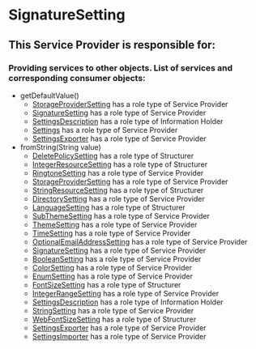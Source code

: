 # SignatureSetting
## This Service Provider is responsible for:
### Providing services to other objects. List of services and corresponding consumer objects: 
* getDefaultValue()
	* [StorageProviderSetting](../ServiceProviders/StorageProviderSetting.md) has a role type of Service Provider
	* [SignatureSetting](../ServiceProviders/SignatureSetting.md) has a role type of Service Provider
	* [SettingsDescription](../InformationHolders/SettingsDescription.md) has a role type of Information Holder
	* [Settings](../ServiceProviders/Settings.md) has a role type of Service Provider
	* [SettingsExporter](../ServiceProviders/SettingsExporter.md) has a role type of Service Provider
* fromString(String value)
	* [DeletePolicySetting](../Structurers/DeletePolicySetting.md) has a role type of Structurer
	* [IntegerResourceSetting](../Structurers/IntegerResourceSetting.md) has a role type of Structurer
	* [RingtoneSetting](../ServiceProviders/RingtoneSetting.md) has a role type of Service Provider
	* [StorageProviderSetting](../ServiceProviders/StorageProviderSetting.md) has a role type of Service Provider
	* [StringResourceSetting](../Structurers/StringResourceSetting.md) has a role type of Structurer
	* [DirectorySetting](../ServiceProviders/DirectorySetting.md) has a role type of Service Provider
	* [LanguageSetting](../Structurers/LanguageSetting.md) has a role type of Structurer
	* [SubThemeSetting](../ServiceProviders/SubThemeSetting.md) has a role type of Service Provider
	* [ThemeSetting](../ServiceProviders/ThemeSetting.md) has a role type of Service Provider
	* [TimeSetting](../ServiceProviders/TimeSetting.md) has a role type of Service Provider
	* [OptionalEmailAddressSetting](../ServiceProviders/OptionalEmailAddressSetting.md) has a role type of Service Provider
	* [SignatureSetting](../ServiceProviders/SignatureSetting.md) has a role type of Service Provider
	* [BooleanSetting](../ServiceProviders/BooleanSetting.md) has a role type of Service Provider
	* [ColorSetting](../ServiceProviders/ColorSetting.md) has a role type of Service Provider
	* [EnumSetting](../ServiceProviders/EnumSetting.md) has a role type of Service Provider
	* [FontSizeSetting](../Structurers/FontSizeSetting.md) has a role type of Structurer
	* [IntegerRangeSetting](../ServiceProviders/IntegerRangeSetting.md) has a role type of Service Provider
	* [SettingsDescription](../InformationHolders/SettingsDescription.md) has a role type of Information Holder
	* [StringSetting](../ServiceProviders/StringSetting.md) has a role type of Service Provider
	* [WebFontSizeSetting](../Structurers/WebFontSizeSetting.md) has a role type of Structurer
	* [SettingsExporter](../ServiceProviders/SettingsExporter.md) has a role type of Service Provider
	* [SettingsImporter](../ServiceProviders/SettingsImporter.md) has a role type of Service Provider
